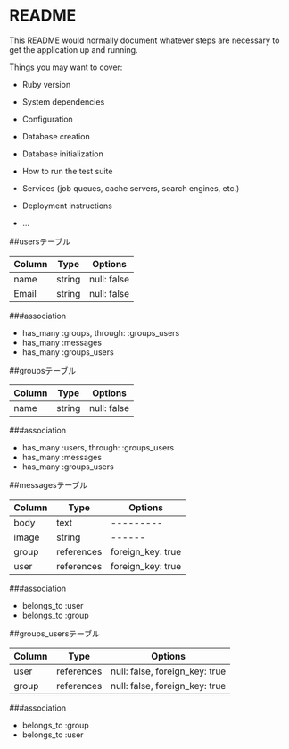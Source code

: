 # README

This README would normally document whatever steps are necessary to get the
application up and running.

Things you may want to cover:

* Ruby version

* System dependencies

* Configuration

* Database creation

* Database initialization

* How to run the test suite

* Services (job queues, cache servers, search engines, etc.)

* Deployment instructions

* ...




##usersテーブル

|Column|Type|Options|
|------|----|-------|
|name|string|null: false|
|Email|string|null: false|

###association
- has_many :groups, through: :groups_users
- has_many :messages
- has_many :groups_users




##groupsテーブル

|Column|Type|Options|
|------|----|-------|
|name|string|null: false|

###association
- has_many :users, through: :groups_users
- has_many :messages
- has_many :groups_users





##messagesテーブル

|Column|Type|Options|
|-----|----|--------|
|body|text|---------|
|image|string|------|
|group|references|foreign_key: true|
|user|references|foreign_key: true|

###association
- belongs_to :user
- belongs_to :group




##groups_usersテーブル

|Column|Type|Options|
|------|----|-------|
|user|references|null: false, foreign_key: true|
|group|references|null: false, foreign_key: true|

###association
- belongs_to :group
- belongs_to :user